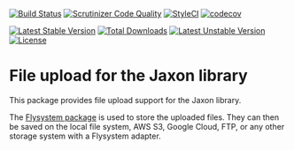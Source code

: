 [![Build Status](https://github.com/jaxon-php/jaxon-upload/actions/workflows/test.yml/badge.svg?branch=main)](https://github.com/jaxon-php/jaxon-upload/actions)
[![Scrutinizer Code Quality](https://scrutinizer-ci.com/g/jaxon-php/jaxon-upload/badges/quality-score.png?b=main)](https://scrutinizer-ci.com/g/jaxon-php/jaxon-upload/?branch=main)
[![StyleCI](https://styleci.io/repos/491279814/shield?branch=main)](https://styleci.io/repos/491279814)
[![codecov](https://codecov.io/gh/jaxon-php/jaxon-upload/branch/main/graph/badge.svg?token=8KD4KLQTXO)](https://codecov.io/gh/jaxon-php/jaxon-upload)

[![Latest Stable Version](https://poser.pugx.org/jaxon-php/jaxon-upload/v/stable)](https://packagist.org/packages/jaxon-php/jaxon-upload)
[![Total Downloads](https://poser.pugx.org/jaxon-php/jaxon-upload/downloads)](https://packagist.org/packages/jaxon-php/jaxon-upload)
[![Latest Unstable Version](https://poser.pugx.org/jaxon-php/jaxon-upload/v/unstable)](https://packagist.org/packages/jaxon-php/jaxon-upload)
[![License](https://poser.pugx.org/jaxon-php/jaxon-upload/license)](https://packagist.org/packages/jaxon-php/jaxon-upload)

File upload for the Jaxon library
=================================

This package provides file upload support for the Jaxon library.

The [Flysystem package](https://flysystem.thephpleague.com) is used to store the uploaded files.
They can then be saved on the local file system, AWS S3, Google Cloud, FTP, or any other storage system with a Flysystem adapter.
